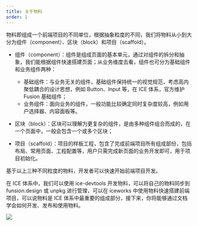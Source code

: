 ```yaml
---
title: 关于物料
order: 1
---
```


物料即组成一个前端项目的不同单位，根据抽象粒度的不同，我们将物料从小到大分为组件（component）、区块（block）和项目（scaffold）。

- 组件（component）：组件是组成页面的基本单元，通过对组件的拆分和抽象，我们能根据组件快速搭建页面；从业务维度去看，组件也可分为基础组件和业务组件两种：
   - 基础组件：与业务无关的组件，基础组件保持统一的视觉规范，考虑高内聚低耦合的设计思想，例如 Button、Input 等，在 ICE 体系，官方维护 Fusion 基础组件；
   - 业务组件：面向业务的组件，一般功能比较确定同时复杂度较高，例如用户选择器、内容面板等。

- 区块（block）：区块可以理解为更复杂的组件，是由多种组件组合而成的，在一个页面中，一般会包含一个或多个区块；

- 项目（scaffold）：项目的样板工程，包含了完成前端项目所有组成部份，包括布局、常用页面、工程配置等，用户只需完成新页面的业务开发即可，用于项目初始化。

基于以上三种不同粒度的物料，开发者可以快速开始前端项目开发。

在 ICE 体系中，我们可以使用 ice-devtools 开发物料，可以将自己的物料同步到 funsion.design 或 unpkg 进行管理，可以在 iceworks 中使用物料快速搭建前端项目，可以说物料是 ICE 体系中最重要的组成部分，接下来，你将能够通过文档学会如何开发、发布和使用物料。

![](https://img.alicdn.com/tfs/TB1EPrreoGF3KVjSZFmXXbqPXXa-1486-924.png)

